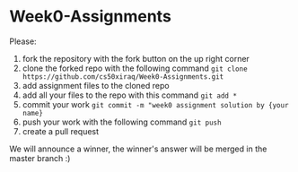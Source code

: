 # Week0-Assignments
Please:

1. fork the repository with the fork button on the up right corner
2. clone the forked repo with the following command `git clone https://github.com/cs50xiraq/Week0-Assignments.git`
3. add assignment files to the cloned repo
4. add all your files to the repo with this command `git add *`
5. commit your work `git commit -m "week0 assignment solution by {your name}`
6. push your work with the following command `git push`
7. create a pull request 

We will announce a winner, the winner's answer will be merged in the master branch :)
